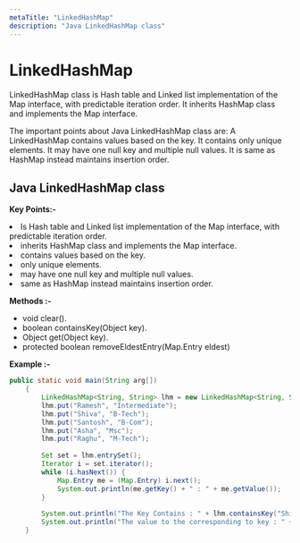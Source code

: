 ```yaml
---
metaTitle: "LinkedHashMap"
description: "Java LinkedHashMap class"
---
```


# LinkedHashMap


LinkedHashMap class is Hash table and Linked list implementation of the Map interface, with predictable iteration order. It inherits HashMap class and implements the Map interface.

The important points about Java LinkedHashMap class are:
A LinkedHashMap contains values based on the key.
It contains only unique elements.
It may have one null key and multiple null values.
It is same as HashMap instead maintains insertion order.



## Java LinkedHashMap class


**Key Points:-**

<li>
Is Hash table and Linked list implementation of the Map interface, with predictable iteration order.
</li>
<li>
inherits HashMap class and implements the Map interface.
</li>
<li>
contains values based on the key.
</li>
<li>
only unique elements.
</li>
<li>
may have one null key and multiple null values.
</li>
<li>
same as HashMap instead maintains insertion order.
</li>

**Methods :-**

- void clear().
- boolean containsKey(Object key).
- Object get(Object key).
- protected boolean removeEldestEntry(Map.Entry eldest)

**Example :-**

```java
public static void main(String arg[])
    {
        LinkedHashMap<String, String> lhm = new LinkedHashMap<String, String>();
        lhm.put("Ramesh", "Intermediate");
        lhm.put("Shiva", "B-Tech");
        lhm.put("Santosh", "B-Com");
        lhm.put("Asha", "Msc");
        lhm.put("Raghu", "M-Tech");
        
        Set set = lhm.entrySet();
        Iterator i = set.iterator();
        while (i.hasNext()) {
            Map.Entry me = (Map.Entry) i.next();
            System.out.println(me.getKey() + " : " + me.getValue());
        }
                
        System.out.println("The Key Contains : " + lhm.containsKey("Shiva"));
        System.out.println("The value to the corresponding to key : " + lhm.get("Asha"));    
    }

```

